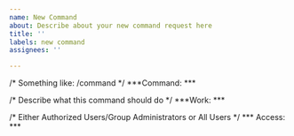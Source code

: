 ```yaml
---
name: New Command
about: Describe about your new command request here
title: ''
labels: new command
assignees: ''

---
```


/* Something like: /command <channel-id> */
***Command: ***

/* Describe what this command should do */
***Work: ***

/* Either Authorized Users/Group Administrators or All Users */
*** Access: ***
